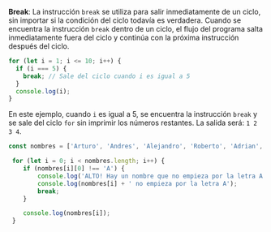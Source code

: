 **Break**: La instrucción `break` se utiliza para salir inmediatamente de un ciclo, sin importar si la condición del ciclo todavía es verdadera. Cuando se encuentra la instrucción `break` dentro de un ciclo, el flujo del programa salta inmediatamente fuera del ciclo y continúa con la próxima instrucción después del ciclo.

```js ejemplo
for (let i = 1; i <= 10; i++) {
  if (i === 5) {
    break; // Sale del ciclo cuando i es igual a 5
  }
  console.log(i);
}

```
En este ejemplo, cuando `i` es igual a 5, se encuentra la instrucción `break` y se sale del ciclo `for` sin imprimir los números restantes. La salida será: `1 2 3 4`.


```js
const nombres = ['Arturo', 'Andres', 'Alejandro', 'Roberto', 'Adrian', 'Antonio', 'Angel'];

 for (let i = 0; i < nombres.length; i++) {
 	if (nombres[i][0] !== 'A') {
 		console.log('ALTO! Hay un nombre que no empieza por la letra A');
 		console.log(nombres[i] + ' no empieza por la letra A');
 		break;
 	}

 	console.log(nombres[i]);
 }
```